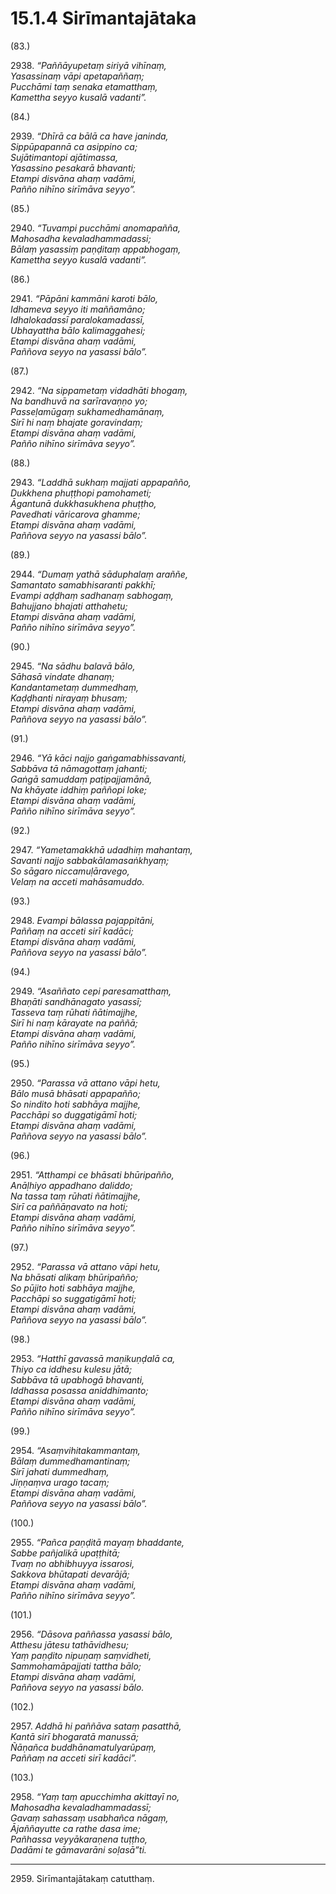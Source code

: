 

# 15.1.4 Sirīmantajātaka




(83.)

2938\. _“Paññāyupetaṃ siriyā vihīnaṃ,_  
_Yasassinaṃ vāpi apetapaññaṃ;_  
_Pucchāmi taṃ senaka etamatthaṃ,_  
_Kamettha seyyo kusalā vadanti”._  


(84.)

2939\. _“Dhīrā ca bālā ca have janinda,_  
_Sippūpapannā ca asippino ca;_  
_Sujātimantopi ajātimassa,_  
_Yasassino pesakarā bhavanti;_  
_Etampi disvāna ahaṃ vadāmi,_  
_Pañño nihīno sirīmāva seyyo”._  


(85.)

2940\. _“Tuvampi pucchāmi anomapañña,_  
_Mahosadha kevaladhammadassi;_  
_Bālaṃ yasassiṃ paṇḍitaṃ appabhogaṃ,_  
_Kamettha seyyo kusalā vadanti”._  


(86.)

2941\. _“Pāpāni kammāni karoti bālo,_  
_Idhameva seyyo iti maññamāno;_  
_Idhalokadassī paralokamadassī,_  
_Ubhayattha bālo kalimaggahesi;_  
_Etampi disvāna ahaṃ vadāmi,_  
_Paññova seyyo na yasassi bālo”._  


(87.)

2942\. _“Na sippametaṃ vidadhāti bhogaṃ,_  
_Na bandhuvā na sarīravaṇṇo yo;_  
_Passeḷamūgaṃ sukhamedhamānaṃ,_  
_Sirī hi naṃ bhajate goravindaṃ;_  
_Etampi disvāna ahaṃ vadāmi,_  
_Pañño nihīno sirīmāva seyyo”._  


(88.)

2943\. _“Laddhā sukhaṃ majjati appapañño,_  
_Dukkhena phuṭṭhopi pamohameti;_  
_Āgantunā dukkhasukhena phuṭṭho,_  
_Pavedhati vāricarova ghamme;_  
_Etampi disvāna ahaṃ vadāmi,_  
_Paññova seyyo na yasassi bālo”._  


(89.)

2944\. _“Dumaṃ yathā sāduphalaṃ araññe,_  
_Samantato samabhisaranti pakkhī;_  
_Evampi aḍḍhaṃ sadhanaṃ sabhogaṃ,_  
_Bahujjano bhajati atthahetu;_  
_Etampi disvāna ahaṃ vadāmi,_  
_Pañño nihīno sirīmāva seyyo”._  


(90.)

2945\. _“Na sādhu balavā bālo,_  
_Sāhasā vindate dhanaṃ;_  
_Kandantametaṃ dummedhaṃ,_  
_Kaḍḍhanti nirayaṃ bhusaṃ;_  
_Etampi disvāna ahaṃ vadāmi,_  
_Paññova seyyo na yasassi bālo”._  


(91.)

2946\. _“Yā kāci najjo gaṅgamabhissavanti,_  
_Sabbāva tā nāmagottaṃ jahanti;_  
_Gaṅgā samuddaṃ paṭipajjamānā,_  
_Na khāyate iddhiṃ paññopi loke;_  
_Etampi disvāna ahaṃ vadāmi,_  
_Pañño nihīno sirīmāva seyyo”._  


(92.)

2947\. _“Yametamakkhā udadhiṃ mahantaṃ,_  
_Savanti najjo sabbakālamasaṅkhyaṃ;_  
_So sāgaro niccamuḷāravego,_  
_Velaṃ na acceti mahāsamuddo._  


(93.)

2948\. _Evampi bālassa pajappitāni,_  
_Paññaṃ na acceti sirī kadāci;_  
_Etampi disvāna ahaṃ vadāmi,_  
_Paññova seyyo na yasassi bālo”._  


(94.)

2949\. _“Asaññato cepi paresamatthaṃ,_  
_Bhaṇāti sandhānagato yasassī;_  
_Tasseva taṃ rūhati ñātimajjhe,_  
_Sirī hi naṃ kārayate na paññā;_  
_Etampi disvāna ahaṃ vadāmi,_  
_Pañño nihīno sirīmāva seyyo”._  


(95.)

2950\. _“Parassa vā attano vāpi hetu,_  
_Bālo musā bhāsati appapañño;_  
_So nindito hoti sabhāya majjhe,_  
_Pacchāpi so duggatigāmī hoti;_  
_Etampi disvāna ahaṃ vadāmi,_  
_Paññova seyyo na yasassi bālo”._  


(96.)

2951\. _“Atthampi ce bhāsati bhūripañño,_  
_Anāḷhiyo appadhano daliddo;_  
_Na tassa taṃ rūhati ñātimajjhe,_  
_Sirī ca paññāṇavato na hoti;_  
_Etampi disvāna ahaṃ vadāmi,_  
_Pañño nihīno sirīmāva seyyo”._  


(97.)

2952\. _“Parassa vā attano vāpi hetu,_  
_Na bhāsati alikaṃ bhūripañño;_  
_So pūjito hoti sabhāya majjhe,_  
_Pacchāpi so suggatigāmī hoti;_  
_Etampi disvāna ahaṃ vadāmi,_  
_Paññova seyyo na yasassi bālo”._  


(98.)

2953\. _“Hatthī gavassā maṇikuṇḍalā ca,_  
_Thiyo ca iddhesu kulesu jātā;_  
_Sabbāva tā upabhogā bhavanti,_  
_Iddhassa posassa aniddhimanto;_  
_Etampi disvāna ahaṃ vadāmi,_  
_Pañño nihīno sirīmāva seyyo”._  


(99.)

2954\. _“Asaṃvihitakammantaṃ,_  
_Bālaṃ dummedhamantinaṃ;_  
_Sirī jahati dummedhaṃ,_  
_Jiṇṇaṃva urago tacaṃ;_  
_Etampi disvāna ahaṃ vadāmi,_  
_Paññova seyyo na yasassi bālo”._  


(100.)

2955\. _“Pañca paṇḍitā mayaṃ bhaddante,_  
_Sabbe pañjalikā upaṭṭhitā;_  
_Tvaṃ no abhibhuyya issarosi,_  
_Sakkova bhūtapati devarājā;_  
_Etampi disvāna ahaṃ vadāmi,_  
_Pañño nihīno sirīmāva seyyo”._  


(101.)

2956\. _“Dāsova paññassa yasassi bālo,_  
_Atthesu jātesu tathāvidhesu;_  
_Yaṃ paṇḍito nipuṇaṃ saṃvidheti,_  
_Sammohamāpajjati tattha bālo;_  
_Etampi disvāna ahaṃ vadāmi,_  
_Paññova seyyo na yasassi bālo._  


(102.)

2957\. _Addhā hi paññāva sataṃ pasatthā,_  
_Kantā sirī bhogaratā manussā;_  
_Ñāṇañca buddhānamatulyarūpaṃ,_  
_Paññaṃ na acceti sirī kadāci”._  


(103.)

2958\. _“Yaṃ taṃ apucchimha akittayī no,_  
_Mahosadha kevaladhammadassī;_  
_Gavaṃ sahassaṃ usabhañca nāgaṃ,_  
_Ājaññayutte ca rathe dasa ime;_  
_Pañhassa veyyākaraṇena tuṭṭho,_  
_Dadāmi te gāmavarāni soḷasā”ti._  


---

2959\. Sirīmantajātakaṃ catutthaṃ.





